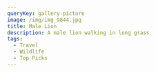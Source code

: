 ```yaml
---
queryKey: gallery-picture
image: /img/img_9844.jpg
title: Male Lion
description: A male lion walking in long grass
tags:
  - Travel
  - Wildlife
  - Top Picks
---
```


